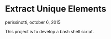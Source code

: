 # Extract Unique Elements
perissinotti, october 6, 2015

This project is to develop a bash shell script.
